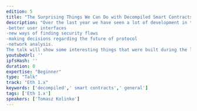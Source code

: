 ```yaml
---
edition: 5
title: "The Surprising Things We Can Do with Decompiled Smart Contracts"
description: "Over the last year we have seen a lot of development in the field of smart contract decompilation. This in turn has opened up a lot of new possibilities:
-better user interfaces
-new ways of finding security flaws
-making decisions regarding the future of protocol
-network analysis.
The talk will show some interesting things that were built during the last year."
youtubeUrl: ''
ipfsHash: ''
duration: 0
expertise: "Beginner"
type: "Talk"
track: "Eth 1.x"
keywords: ['decompiled',' smart contracts',' general']
tags: ['Eth 1.x']
speakers: ['Tomasz Kolinko']
---
```

